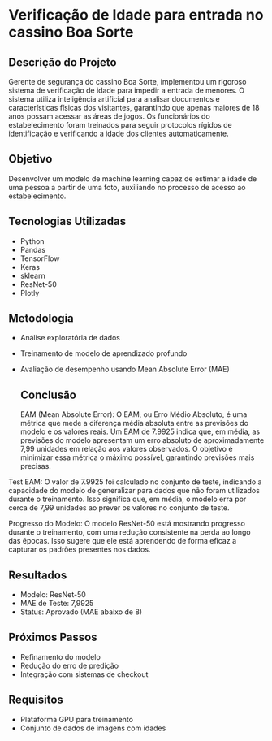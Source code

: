 # Verificação de Idade para entrada no cassino Boa Sorte

## Descrição do Projeto
Gerente de segurança do cassino Boa Sorte, implementou um rigoroso sistema de verificação de idade para impedir a entrada de menores. O sistema utiliza inteligência artificial para analisar documentos e características físicas dos visitantes, garantindo que apenas maiores de 18 anos possam acessar as áreas de jogos. Os funcionários do estabelecimento foram treinados para seguir protocolos rígidos de identificação e verificando a idade dos clientes automaticamente.

## Objetivo
Desenvolver um modelo de machine learning capaz de estimar a idade de uma pessoa a partir de uma foto, auxiliando no processo de acesso ao estabelecimento.

## Tecnologias Utilizadas
- Python
- Pandas
- TensorFlow
- Keras
- sklearn
- ResNet-50
- Plotly

## Metodologia
- Análise exploratória de dados
- Treinamento de modelo de aprendizado profundo
- Avaliação de desempenho usando Mean Absolute Error (MAE)

  ## Conclusão
  EAM (Mean Absolute Error): O EAM, ou Erro Médio Absoluto, é uma métrica que mede a diferença média absoluta entre as previsões do modelo e os valores reais. Um EAM de 7.9925 indica que, em média, as previsões do modelo apresentam um erro absoluto de aproximadamente 7,99 unidades em relação aos valores observados. O objetivo é minimizar essa métrica o máximo possível, garantindo previsões mais precisas.

Test EAM: O valor de 7.9925 foi calculado no conjunto de teste, indicando a capacidade do modelo de generalizar para dados que não foram utilizados durante o treinamento. Isso significa que, em média, o modelo erra por cerca de 7,99 unidades ao prever os valores no conjunto de teste.

Progresso do Modelo: O modelo ResNet-50 está mostrando progresso durante o treinamento, com uma redução consistente na perda ao longo das épocas. Isso sugere que ele está aprendendo de forma eficaz a capturar os padrões presentes nos dados.

## Resultados
- Modelo: ResNet-50
- MAE de Teste: 7,9925
- Status: Aprovado (MAE abaixo de 8)

## Próximos Passos
- Refinamento do modelo
- Redução do erro de predição
- Integração com sistemas de checkout

## Requisitos
- Plataforma GPU para treinamento
- Conjunto de dados de imagens com idades

